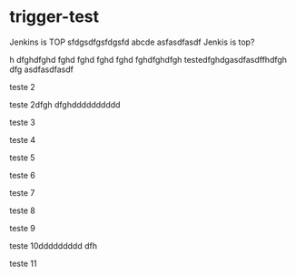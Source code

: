 # trigger-test

Jenkins is TOP
sfdgsdfgsfdgsfd
abcde
asfasdfasdf
Jenkis is top?

h dfghdfghd fghd fghd fghd fghd fghdfghdfgh 
testedfghdgasdfasdffhdfgh dfg
asdfasdfasdf

teste 2

teste 2dfgh dfghdddddddddd


teste 3

teste 4


teste 5



teste 6


teste 7


teste 8


teste 9

teste 10ddddddddd dfh

teste 11
